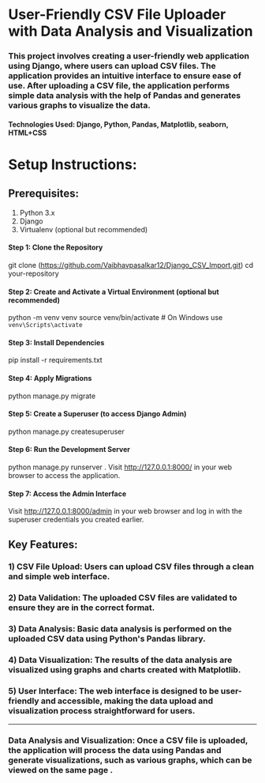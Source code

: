 # User-Friendly CSV File Uploader with Data Analysis and Visualization
### This project involves creating a user-friendly web application using Django, where users can upload CSV files. The application provides an intuitive interface to ensure ease of use. After uploading a CSV file, the application performs simple data analysis with the help of Pandas and generates various graphs to visualize the data.

#### Technologies Used: Django, Python, Pandas, Matplotlib, seaborn, HTML+CSS

# Setup Instructions:
## Prerequisites:
1) Python 3.x
2) Django 
3) Virtualenv (optional but recommended)

#### Step 1: Clone the Repository
git clone (https://github.com/Vaibhavpasalkar12/Django_CSV_Import.git)
cd your-repository
#### Step 2: Create and Activate a Virtual Environment (optional but recommended)
python -m venv venv
source venv/bin/activate   # On Windows use `venv\Scripts\activate`
#### Step 3: Install Dependencies
pip install -r requirements.txt
#### Step 4: Apply Migrations
python manage.py migrate
#### Step 5: Create a Superuser (to access Django Admin)
python manage.py createsuperuser
#### Step 6: Run the Development Server
python manage.py runserver . 
Visit http://127.0.0.1:8000/ in your web browser to access the application.
#### Step 7: Access the Admin Interface
Visit http://127.0.0.1:8000/admin in your web browser and log in with the superuser credentials you created earlier.

## Key Features:

### 1) CSV File Upload: Users can upload CSV files through a clean and simple web interface.
### 2) Data Validation: The uploaded CSV files are validated to ensure they are in the correct format.
### 3) Data Analysis: Basic data analysis is performed on the uploaded CSV data using Python's Pandas library.
### 4) Data Visualization: The results of the data analysis are visualized using graphs and charts created with Matplotlib.
### 5) User Interface: The web interface is designed to be user-friendly and accessible, making the data upload and visualization process straightforward for users.

_____________________________________________________________________________________________________________________________________________________________________

### Data Analysis and Visualization: Once a CSV file is uploaded, the application will process the data using Pandas and generate visualizations, such as various graphs, which can be viewed on the same page .

